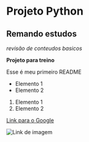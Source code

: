 # Projeto Python

## Remando estudos

_revisão de conteudos basicos_

**Projeto para treino**

Esse é meu primeiro README

- Elemento 1
- Elemento 2

1. Elemento 1
2. Elemento 2

[Link para o Google](https://www.google.com)

![Link de imagem](https://serokell.io/files/pm/pmzzkh71.Markdown_markup_language_pic1.jpg)
